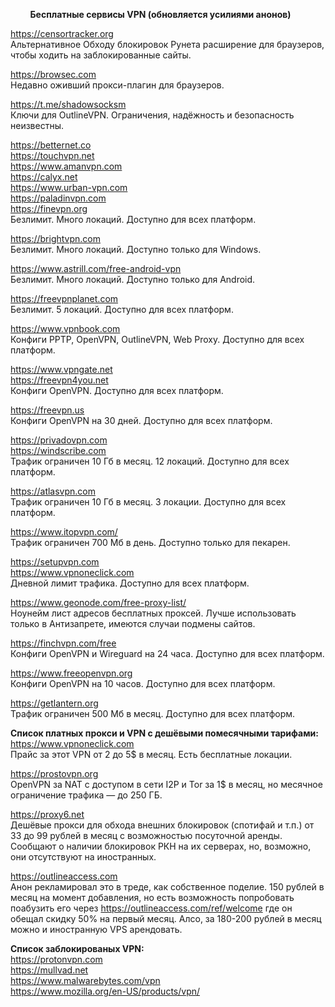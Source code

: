         
&nbsp;&nbsp;&nbsp;&nbsp;&nbsp;&nbsp;&nbsp;&nbsp;**Бесплатные сервисы VPN (обновляется усилиями анонов)**
        
https://censortracker.org <br>
Альтернативное Обходу блокировок Рунета расширение для браузеров, чтобы ходить на заблокированные сайты.

https://browsec.com <br>
Недавно оживший прокси-плагин для браузеров.

https://t.me/shadowsocksm <br>
Ключи для OutlineVPN. Ограничения, надёжность и безопасность неизвестны.

https://betternet.co <br>
https://touchvpn.net <br>
https://www.amanvpn.com <br>
https://calyx.net <br>
https://www.urban-vpn.com <br>
https://paladinvpn.com <br>
https://finevpn.org <br>
Безлимит. Много локаций. Доступно для всех платформ.

https://brightvpn.com <br>
Безлимит. Много локаций. Доступно только для Windows.

https://www.astrill.com/free-android-vpn <br>
Безлимит. Много локаций. Доступно только для Android.

https://freevpnplanet.com <br>
Безлимит. 5 локаций. Доступно для всех платформ.

https://www.vpnbook.com <br>
Конфиги PPTP, OpenVPN, OutlineVPN, Web Proxy. Доступно для всех платформ.

https://www.vpngate.net <br>
https://freevpn4you.net <br>
Конфиги OpenVPN. Доступно для всех платформ.

https://freevpn.us <br>
Конфиги OpenVPN на 30 дней. Доступно для всех платформ.

https://privadovpn.com <br>
https://windscribe.com <br>
Трафик ограничен 10 Гб в месяц. 12 локаций. Доступно для всех платформ.

https://atlasvpn.com <br>
Трафик ограничен 10 Гб в месяц. 3 локации. Доступно для всех платформ.

https://www.itopvpn.com/ <br>
Трафик ограничен 700 Мб в день. Доступно только для пекарен.

https://setupvpn.com <br>
https://www.vpnoneclick.com <br>
Дневной лимит трафика. Доступно для всех платформ.

https://www.geonode.com/free-proxy-list/ <br>
Ноунейм лист адресов бесплатных проксей. Лучше использовать только в Антизапрете, имеются случаи подмены сайтов.

https://finchvpn.com/free <br>
Конфиги OpenVPN и Wireguard на 24 часа. Доступно для всех платформ.

https://www.freeopenvpn.org <br>
Конфиги OpenVPN на 10 часов. Доступно для всех платформ.

https://getlantern.org <br>
Трафик ограничен 500 Мб в месяц. Доступно для всех платформ.

**Список платных прокси и VPN с дешёвыми помесячными тарифами:** <br>
https://www.vpnoneclick.com <br>
Прайс за этот VPN от 2 до 5$ в месяц. Есть бесплатные локации.

https://prostovpn.org <br>
OpenVPN за NAT с доступом в сети I2P и Tor за 1$ в месяц, но месячное ограничение трафика — до 250 ГБ. 

https://proxy6.net <br>
Дешёвые прокси для обхода внешних блокировок (спотифай и т.п.) от 33 до 99 рублей в месяц с возможностью посуточной аренды. Сообщают о наличии блокировок РКН на их серверах, но, возможно, они отсутствуют на иностранных.

https://outlineaccess.com <br>
Анон рекламировал это в треде, как собственное поделие. 150 рублей в месяц на момент добавления, но есть возможность попробовать поабузить его через https://outlineaccess.com/ref/welcome где он обещал скидку 50% на первый месяц. Алсо, за 180-200 рублей в месяц можно и иностранную VPS арендовать.

**Список заблокированых VPN:** <br>
https://protonvpn.com <br>
https://mullvad.net <br>
https://www.malwarebytes.com/vpn <br>
https://www.mozilla.org/en-US/products/vpn/ <br>
